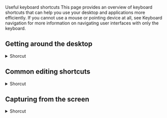 Useful keyboard shortcuts
This page provides an overview of keyboard shortcuts that can help you use your desktop and applications more efficiently. If you cannot use a mouse or pointing device at all, see Keyboard navigation for more information on navigating user interfaces with only the keyboard.

## Getting around the desktop
<details>
           <summary>Shorcut</summary>

Shortcut | Description
------------ | -------------
Alt+F1 or the Super key | Switch between the Activities overview and desktop. In the overview, start typing to instantly search your applications, contacts, and documents.
Alt+F2 | Pop up command window (for quickly running commands). Use the arrow keys to quickly access previously run commands.
Super+Tab | Quickly switch between windows. Hold down `Shift` for reverse order.
Super+\` | Switch between windows from the same application, or from the selected application after `Super+Tab`. This shortcut uses \`  on US keyboards, where the \` key is above `Tab`. On all other keyboards, the shortcut is `Super` plus the key above `Tab`.
Alt+Esc | Switch between windows in the current workspace. Hold down `Shift` for reverse order.
Ctrl+Alt+Tab | Give keyboard focus to the top bar. In the Activities overview, switch keyboard focus between the top bar, dash, windows overview, applications list, and search field. Use the arrow keys to navigate.
Super+A | Show the list of applications.
Super+Page Up and Super+Page Down | Switch between workspaces.
Shift+Super+Page Up and Shift+Super+Page Down | Move the current window to a different workspace.
Shift+Super+← | Move the current window one monitor to the left.
Shift+Super+→ | Move the current window one monitor to the right.
Ctrl+Alt+Delete | Show the Power Off dialog.
Super+L | Lock the screen.

Super+V | Show the notification list. Press Super+V again or Esc to close.
</details>

## Common editing shortcuts
<details>
           <summary>Shorcut</summary>

Shortcut | Description
------------ | -------------
Ctrl+A | Select all text or items in a list.
Ctrl+X | Cut (remove) selected text or items and place it on the clipboard.
Ctrl+C | Copy selected text or items to the clipboard.
Ctrl+V | Paste the contents of the clipboard.
Ctrl+Z | Undo the last action.
</details>

## Capturing from the screen
<details>
           <summary>Shorcut</summary>

Shortcut | Description
------------ | -------------
Print Screen  | Take a screenshot.
Alt+Print Screen | Take a screenshot of a window.
Shift+Print Screen | Take a screenshot of an area of the screen. The pointer changes to a crosshair. Click and drag to select an area.
Ctrl+Alt+Shift+R | Start and stop screencast recording.
</details>
